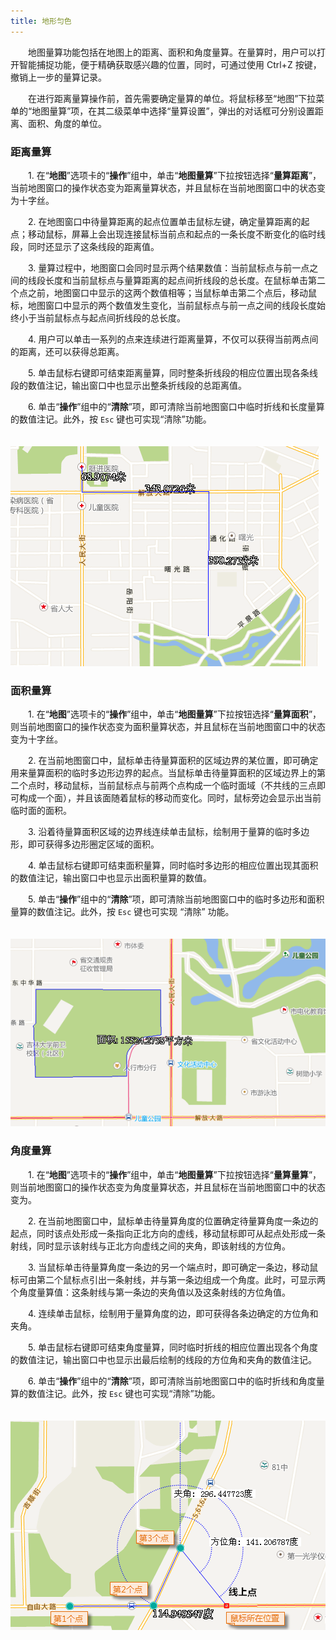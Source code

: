 ```yaml
---
title: 地形匀色
---
```




　　地图量算功能包括在地图上的距离、面积和角度量算。在量算时，用户可以打开智能捕捉功能，便于精确获取感兴趣的位置，同时，可通过使用 Ctrl+Z 按键，撤销上一步的量算记录。

　　在进行距离量算操作前，首先需要确定量算的单位。将鼠标移至“地图”下拉菜单的“地图量算”项，在其二级菜单中选择“量算设置”，弹出的对话框可分别设置距离、面积、角度的单位。

### 距离量算

　　1.  在“**地图**”选项卡的“**操作**”组中，单击“**地图量算**”下拉按钮选择“**量算距离**”，当前地图窗口的操作状态变为距离量算状态，并且鼠标在当前地图窗口中的状态变为十字丝。

　　2.  在地图窗口中待量算距离的起点位置单击鼠标左键，确定量算距离的起点；移动鼠标，屏幕上会出现连接鼠标当前点和起点的一条长度不断变化的临时线段，同时还显示了这条线段的距离值。

　　3.  量算过程中，地图窗口会同时显示两个结果数值：当前鼠标点与前一点之间的线段长度和当前鼠标点与量算距离的起点间折线段的总长度。在鼠标单击第二个点之前，地图窗口中显示的这两个数值相等；当鼠标单击第二个点后，移动鼠标，地图窗口中显示的两个数值发生变化，当前鼠标点与前一点之间的线段长度始终小于当前鼠标点与起点间折线段的总长度。

　　4.  用户可以单击一系列的点来连续进行距离量算，不仅可以获得当前两点间的距离，还可以获得总距离。

　　5.  单击鼠标右键即可结束距离量算，同时整条折线段的相应位置出现各条线段的数值注记，输出窗口中也显示出整条折线段的总距离值。

　　6.  单击“**操作**”组中的“**清除**”项，即可清除当前地图窗口中临时折线和长度量算的数值注记。此外，按 `Esc` 键也可实现“清除”功能。

　　![](img/distanceMeasure.png)


### 面积量算

　　1. 在“**地图**”选项卡的“**操作**”组中，单击“**地图量算**”下拉按钮选择“**量算面积**”，则当前地图窗口的操作状态变为面积量算状态，并且鼠标在当前地图窗口中的状态变为十字丝。
 
　　2. 在当前地图窗口中，鼠标单击待量算面积的区域边界的某位置，即可确定用来量算面积的临时多边形边界的起点。当鼠标单击待量算面积的区域边界上的第二个点时，移动鼠标，当前鼠标点与前两个点构成一个临时面域（不共线的三点即可构成一个面），并且该面随着鼠标的移动而变化。同时，鼠标旁边会显示出当前临时面的面积。

　　3. 沿着待量算面积区域的边界线连续单击鼠标，绘制用于量算的临时多边形，即可获得多边形圈定区域的面积。
 
　　4. 单击鼠标右键即可结束面积量算，同时临时多边形的相应位置出现其面积的数值注记，输出窗口中也显示出面积量算的数值。

　　5. 单击“**操作**”组中的“**清除**”项，即可清除当前地图窗口中的临时多边形和面积量算的数值注记。此外，按 `Esc` 键也可实现 “清除” 功能。

　　![](img/areaMeasure.png)

### 角度量算

　　1.  在“**地图**”选项卡的“**操作**”组中，单击“**地图量算**”下拉按钮选择“**量算量算**”，则当前地图窗口的操作状态变为角度量算状态，并且鼠标在当前地图窗口中的状态变为。

　　2.  在当前地图窗口中，鼠标单击待量算角度的位置确定待量算角度一条边的起点，同时该点处形成一条指向正北方向的虚线，移动鼠标即可从起点处形成一条射线，同时显示该射线与正北方向虚线之间的夹角，即该射线的方位角。

　　3.  当鼠标单击待量算角度一条边的另一个端点时，即可确定一条边，移动鼠标可由第二个鼠标点引出一条射线，并与第一条边组成一个角度。此时，可显示两个角度量算值：这条射线与第一条边的夹角值以及这条射线的方位角值。

　　4.  连续单击鼠标，绘制用于量算角度的边，即可获得各条边确定的方位角和夹角。

　　5.  单击鼠标右键即可结束角度量算，同时临时折线的相应位置出现各个角度的数值注记，输出窗口中也显示出最后绘制的线段的方位角和夹角的数值注记。

　　6.  单击“**操作**”组中的“**清除**”项，即可清除当前地图窗口中的临时折线和角度量算的数值注记。此外，按 `Esc` 键也可实现“清除”功能。

　　![](img/angleMeasure.png)
